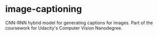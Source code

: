 # image-captioning
CNN-RNN hybrid model for generating captions for images. Part of the coursework for Udacity's Computer Vision Nanodegree.
